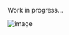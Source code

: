 Work in progress...

![image](https://github.com/user-attachments/assets/e53c2f70-8f22-4b57-b79c-1b74a8aced1a)
